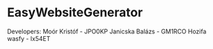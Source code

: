 # EasyWebsiteGenerator
Developers:
Moór Kristóf - JPO0KP
Janicska Balázs - GM1RCO
Hozifa wasfy - Ix54ET